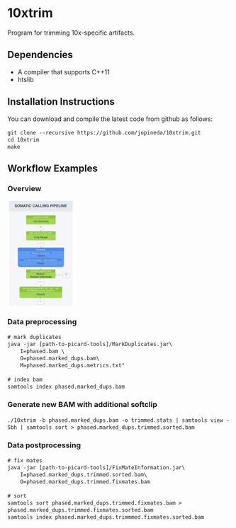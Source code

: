 # 10xtrim

Program for trimming 10x-specific artifacts.

## Dependencies

* A compiler that supports C++11
* htslib

## Installation Instructions
You can download and compile the latest code from github as follows:

```
git clone --recursive https://github.com/jopineda/10xtrim.git
cd 10xtrim
make
```

## Workflow Examples

### Overview
<img src="10xtrim_workflow.png" width="30%">

### Data preprocessing

```
# mark duplicates
java -jar [path-to-picard-tools]/MarkDuplicates.jar\
    I=phased.bam \
    O=phased.marked_dups.bam\
    M=phased.marked_dups.metrics.txt"

# index bam
samtools index phased.marked_dups.bam
```

### Generate new BAM with additional softclip
```
./10xtrim -b phased.marked_dups.bam -o trimmed.stats | samtools view -Sbh | samtools sort > phased.marked_dups.trimmed.sorted.bam
```

### Data postprocessing
```
# fix mates
java -jar [path-to-picard-tools]/FixMateInformation.jar\
    I=phased.marked_dups.trimmed.sorted.bam\
    O=phased.marked_dups.trimmed.fixmates.bam

# sort
samtools sort phased.marked_dups.trimmed.fixmates.bam > phased.marked_dups.trimmed.fixmates.sorted.bam
samtools index phased.marked_dups.trimmmed.fixmates.sorted.bam
```
